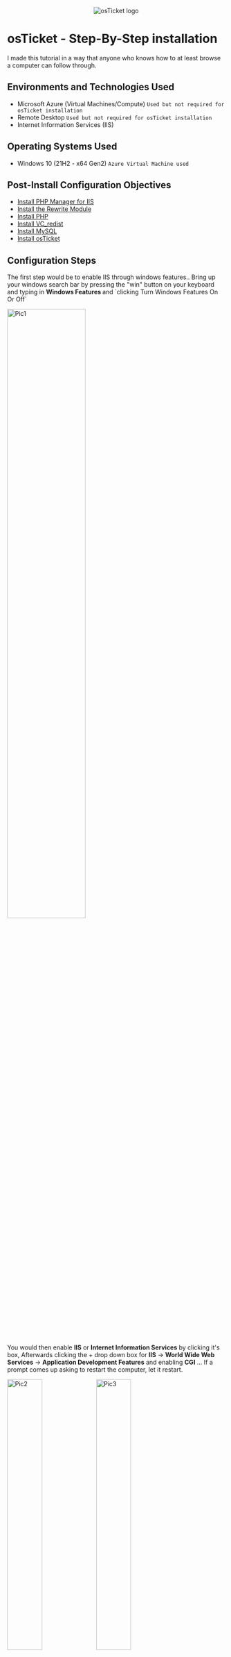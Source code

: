 <p align="center">
<img src="https://i.imgur.com/Clzj7Xs.png" alt="osTicket logo"/>
</p>

<h1>osTicket - Step-By-Step installation </h1>
I made this tutorial in a way that anyone who knows how to at least browse a computer can follow through.
<br />

<h2>Environments and Technologies Used</h2>

- Microsoft Azure (Virtual Machines/Compute) `Used but not required for osTicket installation`
- Remote Desktop `Used but not required for osTicket installation`
- Internet Information Services (IIS)

<h2>Operating Systems Used </h2>

- Windows 10 (21H2 - x64 Gen2) `Azure Virtual Machine used`

<h2>Post-Install Configuration Objectives</h2>

- [Install PHP Manager for IIS](https://drive.google.com/file/d/1RHsNd4eWIOwaNpj3JW4vzzmzNUH86wY_/view?usp=share_link)
- [Install the Rewrite Module](https://drive.google.com/file/d/1tIK9GZBKj1JyUP87eewxgdNqn9pZmVmY/view?usp=share_link)
- [Install PHP](https://drive.google.com/file/d/1snNMtLdCOpMtkCyD4mvl9yOOmvVIp9fP/view?usp=share_link)
- [Install VC_redist](https://drive.google.com/file/d/1s1OsGF3-ioO0_9LYizPRiVuIkb3lFJgH/view?usp=share_link)
- [Install MySQL](https://drive.google.com/file/d/1_OWh9p7VQLcrB0q_V7qT8yHl0xo5gv7z/view?usp=share_link)
- [Install osTicket](https://drive.google.com/file/d/1VeVXKlzHDRjeaVUL99ptq7qYbrbXdFxJ/view)

<h2>Configuration Steps</h2>

<p>
The first step would be to enable IIS through windows features.. Bring up your windows search bar by pressing the "win" button on your keyboard and typing in <b> Windows Features </b> and `clicking Turn Windows Features On Or Off`
</p>
<p>
<img src="https://imgur.com/43xNgNj.png" height="60%" width="60%" alt="Pic1"/>
</p>
<br />

<p>
You would then enable <b>IIS</b> or <b>Internet Information Services</b> by clicking it's box, Afterwards clicking the + drop down box for <b>IIS</b> -> <b>World Wide Web Services</b> -> <b>Application Development Features</b> and enabling <b>CGI</b> ... If a prompt comes up asking to restart the computer, let it restart.
</p>
<p>
<img src="https://imgur.com/9KEOSwr.png" height="40%" width="40%" alt="Pic2"/> <img src="https://imgur.com/r3ZV5K1.png" height="40%" width="40%" alt="Pic3"/>  
</p>
<br />

<p>
Once the computer has restarted completely you will now start installing the applications needed for osTicket to funtion.
</p>
<br />

Go ahead and install [PHP Manager for IIS](https://drive.google.com/file/d/1RHsNd4eWIOwaNpj3JW4vzzmzNUH86wY_/view?usp=share_link) and the [Rewrite Module](https://drive.google.com/file/d/1tIK9GZBKj1JyUP87eewxgdNqn9pZmVmY/view?usp=share_link)
<br />

<img src="https://media3.giphy.com/media/v1.Y2lkPTc5MGI3NjExZjk5YTA2N2JhZDVmZjkzNzI5MGRkMWQ2NWQ4NTg3NGI0NzdjM2ZkYSZjdD1n/DpnKHb9l7GvD2lsvkt/giphy.gif" height="40%" width="40%" alt="GIF 1"/> <img src="https://media2.giphy.com/media/v1.Y2lkPTc5MGI3NjExNjI2ZjRiYmI1Nzc3MTVhODExMWE0OTY5ZTExYzNlOTM1MzUzZGE2MiZjdD1n/UuGRatqPStuyVClrsY/giphy.gif" height="40%" width="40%" alt="GIF 2"/>
<br />

Now create a folder on one of your drives that will be used for the PHP installation.. For example C:/PHP.. Afterwards, go through the installation of [PHP](https://drive.google.com/file/d/1snNMtLdCOpMtkCyD4mvl9yOOmvVIp9fP/view?usp=share_link), typing C:\PHP for where it asks to install the files... You can also just do the latter and File Explorer will create the folder for you.

<img src="https://media1.giphy.com/media/v1.Y2lkPTc5MGI3NjExZWMxNTI4ODVhODlmOWZiNGY5NzgwNmU2YzE4MjQwMjhjZTVjOWNkNCZjdD1n/SDENhhTqVUoTDvzYwx/giphy.gif" height="60%" width="60%" alt="GIF 3"/>

<br />

You can then install [VC_redist](https://drive.google.com/file/d/1s1OsGF3-ioO0_9LYizPRiVuIkb3lFJgH/view?usp=share_link) and [MySQL](https://drive.google.com/file/d/1_OWh9p7VQLcrB0q_V7qT8yHl0xo5gv7z/view?usp=share_link).. Make sure to select "Typical" setup and "Standard Configuration" for a basic install.

<img src="https://i.imgur.com/ieSuZKh.png" height="50%" width="50%" alt="Pic4"/>

`Don't forget your user and password for MySQL! Your username will be "root" through a standard configuration`

<img src="https://media3.giphy.com/media/v1.Y2lkPTc5MGI3NjExNmRlYTIwYmU5Zjc4NDdjNjE0ZTQxZTkwODJhMTM1ZjFhMTkzZWRkMCZjdD1n/65AMziKlbmqMUdzImI/giphy.gif" height="40%" width="40%" alt="GIF 4"/>
<br />

At this point we will use windows search to open up IIS as administrator shown below...

<img src="https://i.imgur.com/DkDed29.png" height="60%" width="60%" alt="Pic5"/>

Then clicking
"PHP Manager"

<img src="https://i.imgur.com/6G1fcfA.png" height="50%" width="50%" alt="Pic6"/>

"Register new PHP Version"

<img src="https://i.imgur.com/fWhi5wO.png" height="50%" width="50%" alt="Pic7"/>

And browsing to the PHP-CGI.exe in your PHP folder Or typing out C:\PHP\php-cgi.exe to select as the PHP version for IIS...

<img src="https://i.imgur.com/URJylZk.png" height="50%" width="50%" alt="Pic8"/>



Restart your Localhost server by right-clicking on the IIS background shown below and afterwards install [osTicket](https://drive.google.com/file/d/1VeVXKlzHDRjeaVUL99ptq7qYbrbXdFxJ/view)

<img src="https://media4.giphy.com/media/v1.Y2lkPTc5MGI3NjExMjc3M2NiOGQ5MzNlNmU2ZWRiZmFmOTdmZThkYjE3ZjJlMzhmNTZiNiZjdD1n/ULOyOxaeGG98WFJOmr/giphy.gif" height="45%" width="45%" alt="GIF 5"/>

after extracting the osTicket download, go to its directory and Rename the folder `By clicking the file name once while highlighted` "upload" to "osTicket" and copy paste it to \wwwroot folder located in c:\inetpub\wwwroot

<img src="https://media2.giphy.com/media/v1.Y2lkPTc5MGI3NjExMTkxYzYyNTYwMWMzZWIzM2U1NGY3NGFhMjM0MTk3N2NlZDFmZWUyYiZjdD1n/mIuflGmczNJe4jF2f7/giphy.gif" height="40%" width="40%" alt="GIF 6"/>

restart your Localhost server again for IIS to recognize osTicket... Then click the side arrow before your localhost server name `(Localhost) -> Sites -> Default Web Site` and click on osTicket

<img src="https://i.imgur.com/runqu5S.png" height="25%" width="25%" alt="Pic 9"/>

in osTicket's PHP manager click on "Enable or Disable an Extension"

<img src="https://i.imgur.com/ifYJeiI.png" height="40%" width="40%" alt="Pic 10"/>

Enable:
- php_imap.dll
- php_intl.dll
- php_opcache.dll
<img src="https://i.imgur.com/oHNDI9D.png" height="40%" width="40%" alt="Pic 11"/>

<p>
And restart your Localhost server
</p>

Go into File Explorer and navigate to C:\inetpub\wwwroot\osTicket\include\ost-sampleconfig.php and rename <i>ost-sampleconfig.php</i> to <i>ost-config.php</i>

<img src="https://media4.giphy.com/media/lM87DWJtQ6GxSLcqH6/giphy.gif" height="30%" width="30%" alt="GIF 7"/>

Now right-click the same file and go to "properties"

<img src="https://i.imgur.com/tgD3Mtk.png" height="30%" width="30%" alt="Pic 12"/>

Navigate to the "Security" tab and click "Advanced"

<img src="https://i.imgur.com/xHZDEBd.png" height="30%" width="30%" alt="Pic 13"/>

And now you're going to disable all inheritance to this file and allow everyone permissions to it for the time being... At the end of the installation we will change it for security purposes

<img src="https://i.imgur.com/nFJCjsc.png" height="60%" width="60%" alt="Pic 14"/> 

Click "Add" and Select a principal

<img src="https://i.imgur.com/j2XLJpi.png" height="25%" width="25%" alt="Pic 15"/> <img src="https://i.imgur.com/i9SF5Qa.png" height="25%" width="25%" alt="Pic 16"/>

Type in "Everyone" and click Ok

<img src="https://media4.giphy.com/media/v1.Y2lkPTc5MGI3NjExMjc0YzNlODJmN2ZjNjQ5NGI1NGJmYWI0M2QzMDJiMjI5NDQ5NmMxOSZjdD1n/tOsDP81CW87uewOcBl/giphy.gif" height="30%" width="30%" alt="GIF 8"/>

Check all boxes or just full control like so.. And click Apply and Ok

<img src="https://i.imgur.com/5MpfLk9.png" height="25%" width="25%" alt="Pic 17"/> <img src="https://i.imgur.com/8pO9Rac.png" height="25%" width="25%" alt="Pic 18"/>


